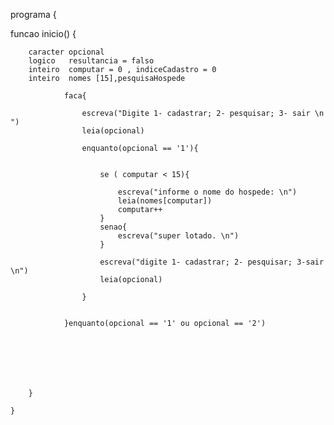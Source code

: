 programa {
	
  funcao inicio() 
  {
	    
		caracter opcional
		logico   resultancia = falso
		inteiro  computar = 0 , indiceCadastro = 0
	    inteiro  nomes [15],pesquisaHospede
		
        		faca{
		            
		            escreva("Digite 1- cadastrar; 2- pesquisar; 3- sair \n ")
		            leia(opcional)
		            
		            enquanto(opcional == '1'){
		                
		                    
	                    se ( computar < 15){
	                        
	                        escreva("informe o nome do hospede: \n")
	                        leia(nomes[computar])
	                        computar++
	                    }
	                    senao{
	                        escreva("super lotado. \n")
	                    }
	                    
	                    escreva("digite 1- cadastrar; 2- pesquisar; 3-sair \n")
	                    leia(opcional)
	                     
		            }
		            
		            
        		}enquanto(opcional == '1' ou opcional == '2')
        		
        		
        		
        		
        		
        		
        		
	    }    		
        		
	}
